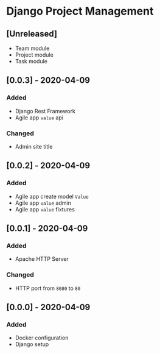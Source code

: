 # Django Project Management

## [Unreleased]
- Team module
- Project module
- Task module

## [0.0.3] - 2020-04-09
### Added
- Django Rest Framework
- Agile app `value` api

### Changed
- Admin site title

## [0.0.2] - 2020-04-09
### Added
- Agile app create model `Value`
- Agile app `value` admin
- Agile app `value` fixtures

## [0.0.1] - 2020-04-09
### Added
- Apache HTTP Server

### Changed
- HTTP port from `8080` to `80`

## [0.0.0] - 2020-04-09
### Added
- Docker configuration
- Django setup
